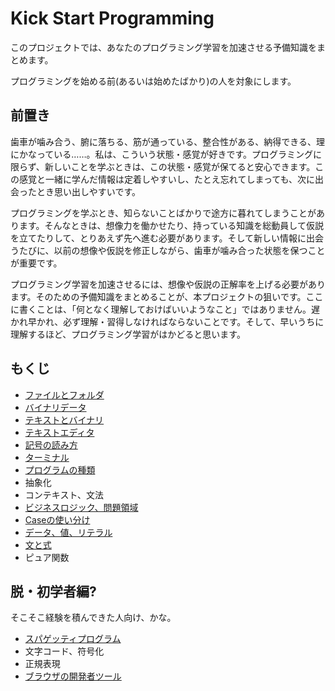 # Kick Start Programming

このプロジェクトでは、あなたのプログラミング学習を加速させる予備知識をまとめます。

プログラミングを始める前(あるいは始めたばかり)の人を対象にします。

## 前置き

歯車が噛み合う、腑に落ちる、筋が通っている、整合性がある、納得できる、理にかなっている……。私は、こういう状態・感覚が好きです。プログラミングに限らず、新しいことを学ぶときは、この状態・感覚が保てると安心できます。この感覚と一緒に学んだ情報は定着しやすいし、たとえ忘れてしまっても、次に出会ったとき思い出しやすいです。

プログラミングを学ぶとき、知らないことばかりで途方に暮れてしまうことがあります。そんなときは、想像力を働かせたり、持っている知識を総動員して仮説を立てたりして、とりあえず先へ進む必要があります。そして新しい情報に出会うたびに、以前の想像や仮説を修正しながら、歯車が噛み合った状態を保つことが重要です。

プログラミング学習を加速させるには、想像や仮説の正解率を上げる必要があります。そのための予備知識をまとめることが、本プロジェクトの狙いです。ここに書くことは、「何となく理解しておけばいいようなこと」ではありません。遅かれ早かれ、必ず理解・習得しなければならないことです。そして、早いうちに理解するほど、プログラミング学習がはかどると思います。

## もくじ

- [ファイルとフォルダ](articles/filedir.md)
- [バイナリデータ](articles/binary.md)
- [テキストとバイナリ](articles/text.md)
- [テキストエディタ](articles/editor.md)
- [記号の読み方](articles/marks.md)
- [ターミナル](articles/terminal.md)
- [プログラムの種類](articles/software.md)
- 抽象化
- コンテキスト、文法
- [ビジネスロジック、問題領域](articles/bl.md)
- [Caseの使い分け](articles/case.md)
- [データ、値、リテラル](articles/literal.md)
- [文と式](articles/stmtexpr.md)
- ピュア関数

## 脱・初学者編?

そこそこ経験を積んできた人向け、かな。

- [スパゲッティプログラム](articles/spaghetti.md)
- 文字コード、符号化
- 正規表現
- [ブラウザの開発者ツール](devtools/index.md)


